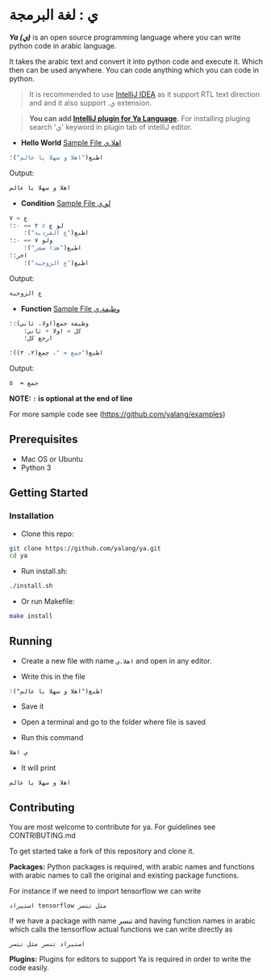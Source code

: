 # ي : لغة البرمجة 


**_Ya (ي)_** is an open source programming language where you can write python code in arabic language.

It takes the arabic text and convert it into python code and execute it. 
Which then can be used anywhere. You can code anything which you can code in python.

> It is recommended to use [IntelliJ IDEA](https://www.jetbrains.com/idea/) as it support RTL text direction and and it also support .ي extension. 

> **You can add [IntelliJ plugin for Ya Language](https://plugins.jetbrains.com/plugin/11321-ya---language).**
For installing pluging search 'ي' keyword in plugin tab of intelliJ editor.

- **Hello World** [Sample File اهلا.ي](https://github.com/yalang/examples/blob/master/اهلا.ي)
```python
اطبع("اهلا و سهلا يا عالم")؛
```
Output:
```bash
اهلا و سهلا يا عالم
```

- **Condition** [Sample File لو.ي](https://github.com/yalang/examples/blob/master/لو.ي)
```python
ع = ٧
لو ع ٪ ٢ == ٠:؛
    اطبع("ع الفردية")؛
ولو ٧ == ٠:؛
    اطبع("هذا صفر")؛
اخر:؛
    اطبع("ع الزوجية")؛
```
Output:
```bash
ع الزوجية
```

- **Function** [Sample File وظيفة.ي](https://github.com/yalang/examples/blob/master/وظيفة.ي)
```python
وظيفة جمع(اولا، ثاني):؛
    كل = اولا + ثاني؛
    ارجع كل؛

اطبع("جمع = "، جمع(٢، ٣))؛
```
Output:
```bash
جمع =  ٥
```

**NOTE: `؛` is optional at the end of line**



For more sample code see (https://github.com/yalang/examples)


## Prerequisites
- Mac OS or Ubuntu
- Python 3


## Getting Started
### Installation
- Clone this repo:
```bash
git clone https://github.com/yalang/ya.git
cd ya
```
- Run install.sh:
```bash
./install.sh
```

- Or run Makefile:
```bash
make install
```

## Running

- Create a new file with name `اهلا.ي` and open in any editor.

- Write this in the file

```vim
اطبع("اهلا و سهلا يا عالم")؛
```

- Save it

- Open a terminal and go to the folder where file is saved

- Run this command

```bash
ي اهلا
```

- It will print 

```bash
اهلا و سهلا يا عالم
```

## Contributing

You are most welcome to contribute for ya.
For guidelines see CONTRIBUTING.md

To get started take a fork of this repository and clone it.

**Packages:** Python packages is required,
 with arabic names and functions with arabic names to call the 
 original and existing package functions.

For instance if we need to import tensorflow we can write

`استيراد tensorflow مثل تنسر`

If we have a package with name تنسر and having function names in arabic 
which calls the tensorflow actual functions we can write directly as

`استيراد تنسر مثل تنسر`

**Plugins:** Plugins for editors to support Ya is required 
in order to write the code easily.
